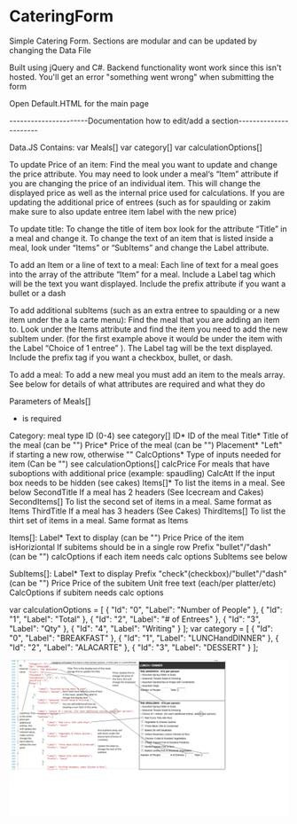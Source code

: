# CateringForm

Simple Catering Form.  Sections are modular and can be updated by changing the Data File

Built using jQuery and C#.  Backend functionality wont work since this isn't hosted. You'll get an error "something went wrong" when submitting the  form

Open Default.HTML for the main page

----------------------Documentation how to edit/add a section----------------------

Data.JS
Contains:
var Meals[]
var category[]
var calculationOptions[]

To update Price of an item:
Find the meal you want to update and change the price attribute. You may need to look under a meal‘s “Item” attribute if you are changing the price of an individual item.
This will change the displayed price as well as the internal price used for calculations.
If you are updating the additional price of entrees (such as for spaulding or zakim make sure to also update entree item label with the new price)

To update title:
To change the title of item box look for the attribute “Title” in a meal and change it. 
To change the text of an item that is listed inside a meal, look under “Items” or “SubItems” and change the Label attribute.

To add an Item or a line of text to a meal:
Each line of text for a meal goes into the array of the attribute “Item” for a meal. Include a Label tag which will be the text you want displayed. Include the prefix attribute if you want a bullet or a dash 

To add additional subItems (such as an extra entree to spaulding or a new item under the a la carte menu):
Find the meal that you are adding an item to. Look under the Items attribute and find the item you need to add the new subItem under. (for the first example above it would be under the item with the Label “Choice of 1 entree” ). The Label tag will be the text displayed. Include the prefix tag if you want a checkbox, bullet, or dash.

To add a meal:
To add a new meal you must add an item to the meals array. See below for details of what attributes are required and what they do

Parameters of Meals[]
* is required

Category:		meal type ID (0-4) see category[]
ID*			ID of the meal
Title*			Title of the meal (can be "")
Price*			Price of the meal (can be "")
Placement*		"Left" if starting a new row, otherwise ""
CalcOptions*		Type of inputs needed for item (Can be "") see calculationOptions[]
calcPrice		For meals that have suboptions with additional price (example: spaudling)
CalcAtt			If the input box needs to be hidden (see cakes)
Items[]*		To list the items in a meal. See below
SecondTitle		If a meal has 2 headers (See Icecream and Cakes)
SecondItems[]		To list the second set of items in a meal. Same format as Items
ThirdTitle		If a meal has 3 headers (See Cakes)
ThirdItems[]		To list the thirt set of items in a meal. Same format as Items

Items[]:
	Label*		Text to display (can be "")
	Price		Price of the item
	isHoriziontal	If subitems should be in a single row
	Prefix		"bullet"/"dash" (can be "")
	calcOptions	if each item needs calc options
	SubItems	see below

SubItems[]:
	Label*		Text to display
	Prefix		"check"(checkbox)/"bullet"/"dash" (can be "")
	Price		Price of the subitem
	Unit		free text (each/per platter/etc)	
	CalcOptions	if subitem needs calc options

var calculationOptions = [
    {
        "Id": "0",
        "Label": "Number of People"
    }, {
        "Id": "1",
        "Label": "Total"
    }, {
        "Id": "2",
        "Label": "# of Entrees"
    }, {
        "Id": "3",
        "Label": "Qty"
    }, {
        "Id": "4",
        "Label": "Writing"
    }
];
var category = [
    {
        "Id": "0",
        "Label": "BREAKFAST"
    },
    {
        "Id": "1",
        "Label": "LUNCHandDINNER"
    },
    {
        "Id": "2",
        "Label": "ALACARTE"
    },
    {
        "Id": "3",
        "Label": "DESSERT"
    }
];

![Screenshot](READMEIMG.png)
